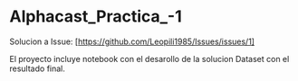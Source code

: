 # Alphacast_Practica_-1
Solucion a Issue: [https://github.com/Leopili1985/Issues/issues/1]

El proyecto incluye notebook con el desarollo de la solucion
Dataset con el resultado final.
